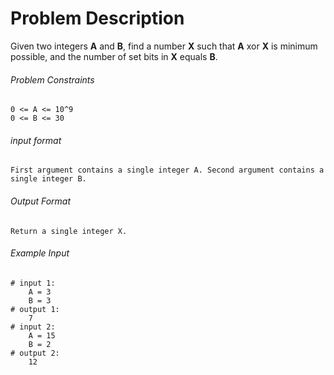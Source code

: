 # Problem Description

Given two integers **A** and **B**, find a number **X** such that **A** xor **X** is minimum possible, and the number of set bits in **X** equals **B**.

###### Problem Constraints

```
0 <= A <= 10^9
0 <= B <= 30
```

###### input format

``` 
First argument contains a single integer A. Second argument contains a single integer B.
```

###### Output Format

```
Return a single integer X.
```

###### Example Input

```
# input 1: 
    A = 3
    B = 3
# output 1: 
    7
# input 2: 
    A = 15
    B = 2
# output 2: 
    12
```
